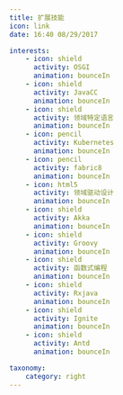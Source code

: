```yaml
---
title: 扩展技能
icon: link
date: 16:40 08/29/2017

interests:
    - icon: shield
      activity: OSGI
      animation: bounceIn   
    - icon: shield
      activity: JavaCC
      animation: bounceIn      
    - icon: shield
      activity: 领域特定语言
      animation: bounceIn     
    - icon: pencil
      activity: Kubernetes
      animation: bounceIn
    - icon: pencil
      activity: fabric8
      animation: bounceIn      
    - icon: html5
      activity: 领域驱动设计
      animation: bounceIn
    - icon: shield
      activity: Akka
      animation: bounceIn
    - icon: shield
      activity: Groovy
      animation: bounceIn  
    - icon: shield
      activity: 函数式编程
      animation: bounceIn   
    - icon: shield
      activity: Rxjava
      animation: bounceIn 
    - icon: shield
      activity: Ignite
      animation: bounceIn     
    - icon: shield
      activity: Antd
      animation: bounceIn      

taxonomy:
    category: right
---
```

